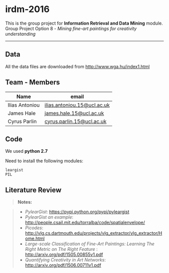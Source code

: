 irdm-2016
===================


This is the group project for **Information Retrieval and Data Mining** module.
Group Project Option 8 - *Mining fine-art paintings for creativity understanding*

----------


Data
-------------

All the data files are downloaded from http://www.wga.hu/index1.html

Team - Members
--------------
Name    | email
-------- | ---
Ilias Antoniou | ilias.antoniou.15@ucl.ac.uk
James Hale    | james.hale.15@ucl.ac.uk
Cyrus Parlin     | cyrus.parlin.15@ucl.ac.uk


Code
--------

We used **python 2.7**

Need to install the following modules:
```
leargist
PIL
```

Literature Review
--------------------

> **Notes:**

> - *PylearGist*:  https://pypi.python.org/pypi/pyleargist
> - *PylearGist an example*:  http://people.csail.mit.edu/torralba/code/spatialenvelope/
> - *Picodes*:  http://vlg.cs.dartmouth.edu/projects/vlg_extractor/vlg_extractor/Home.html
> - *Large-scale Classification of Fine-Art Paintings: Learning The Right Metric on The Right Feature* : http://arxiv.org/pdf/1505.00855v1.pdf
> - *Quantifying Creativity in Art Networks*: http://arxiv.org/pdf/1506.00711v1.pdf
>



